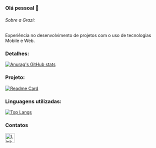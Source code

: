 ### Olá pessoal 👋

###### Sobre a Grazi:
Experiência no desenvolvimento de projetos com o uso de tecnologias Mobile e Web.

### Detalhes:

[![Anurag's GitHub stats](https://github-readme-stats.vercel.app/api?username=grazidev&show_icons=true&theme=dark)](https://github.com/anuraghazra/github-readme-stats)

### Projeto:

[![Readme Card](https://github-readme-stats.vercel.app/api/pin/?username=grazidev&repo=TikTok-Clone&theme=dark)](https://github.com/anuraghazra/github-readme-stats)

### Linguagens utilizadas:

[![Top Langs](https://github-readme-stats.vercel.app/api/top-langs/?username=jornadadev2803&layout=compact)](https://github.com/anuraghazra/github-readme-stats)

### Contatos

[<img src='https://img.shields.io/badge/LinkedIn-0077B5?style=for-the-badge&logo=linkedin&logoColor=white' alt='Linkedin' height='30'>](https://www.linkedin.com/in/graziellecosta/)
